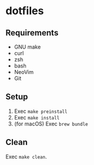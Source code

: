 # dotfiles

## Requirements

- GNU make
- curl
- zsh
- bash
- NeoVim
- Git

## Setup

1. Exec `make preinstall`
1. Exec `make install`
1. (for macOS) Exec `brew bundle`

## Clean

Exec `make clean`.
